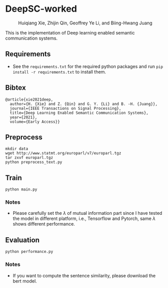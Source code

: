 # DeepSC-worked

<center>Huiqiang Xie, Zhijin Qin, Geoffrey Ye Li, and Biing-Hwang Juang </center>

This is the implementation of  Deep learning enabled semantic communication systems.

## Requirements
+ See the `requirements.txt` for the required python packages and run `pip install -r requirements.txt` to install them.

## Bibtex
```bitex
@article{xie2021deep,
  author={H. {Xie} and Z. {Qin} and G. Y. {Li} and B. -H. {Juang}},
  journal={IEEE Transactions on Signal Processing}, 
  title={Deep Learning Enabled Semantic Communication Systems}, 
  year={2021},
  volume={Early Access}}
```
## Preprocess
```shell
mkdir data
wget http://www.statmt.org/europarl/v7/europarl.tgz
tar zxvf europarl.tgz
python preprocess_text.py
```

## Train
```shell
python main.py 
```
### Notes
+ Please carefully set the $\lambda$ of mutual information part since I have tested the model in different platform, 
i.e., Tensorflow and Pytorch, same $\lambda$ shows different performance.  

## Evaluation
```shell
python performance.py
```
### Notes
+ If you want to compute the sentence similarity, please download the bert model.
